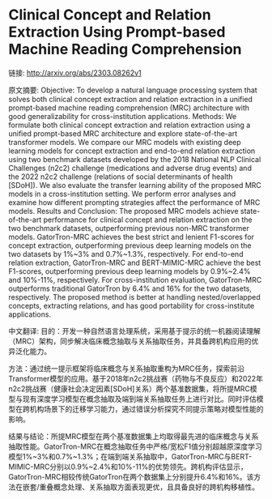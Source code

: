 # Clinical Concept and Relation Extraction Using Prompt-based Machine Reading Comprehension

链接: http://arxiv.org/abs/2303.08262v1

原文摘要:
Objective: To develop a natural language processing system that solves both
clinical concept extraction and relation extraction in a unified prompt-based
machine reading comprehension (MRC) architecture with good generalizability for
cross-institution applications.
  Methods: We formulate both clinical concept extraction and relation
extraction using a unified prompt-based MRC architecture and explore
state-of-the-art transformer models. We compare our MRC models with existing
deep learning models for concept extraction and end-to-end relation extraction
using two benchmark datasets developed by the 2018 National NLP Clinical
Challenges (n2c2) challenge (medications and adverse drug events) and the 2022
n2c2 challenge (relations of social determinants of health [SDoH]). We also
evaluate the transfer learning ability of the proposed MRC models in a
cross-institution setting. We perform error analyses and examine how different
prompting strategies affect the performance of MRC models.
  Results and Conclusion: The proposed MRC models achieve state-of-the-art
performance for clinical concept and relation extraction on the two benchmark
datasets, outperforming previous non-MRC transformer models. GatorTron-MRC
achieves the best strict and lenient F1-scores for concept extraction,
outperforming previous deep learning models on the two datasets by 1%~3% and
0.7%~1.3%, respectively. For end-to-end relation extraction, GatorTron-MRC and
BERT-MIMIC-MRC achieve the best F1-scores, outperforming previous deep learning
models by 0.9%~2.4% and 10%-11%, respectively. For cross-institution
evaluation, GatorTron-MRC outperforms traditional GatorTron by 6.4% and 16% for
the two datasets, respectively. The proposed method is better at handling
nested/overlapped concepts, extracting relations, and has good portability for
cross-institute applications.

中文翻译:
目的：开发一种自然语言处理系统，采用基于提示的统一机器阅读理解（MRC）架构，同步解决临床概念抽取与关系抽取任务，并具备跨机构应用的优异泛化能力。

方法：通过统一提示框架将临床概念与关系抽取重构为MRC任务，探索前沿Transformer模型的应用。基于2018年n2c2挑战赛（药物与不良反应）和2022年n2c2挑战赛（健康社会决定因素[SDoH]关系）两个基准数据集，将所提MRC模型与现有深度学习模型在概念抽取及端到端关系抽取任务上进行对比。同时评估模型在跨机构场景下的迁移学习能力，通过错误分析探究不同提示策略对模型性能的影响。

结果与结论：所提MRC模型在两个基准数据集上均取得最先进的临床概念与关系抽取性能。GatorTron-MRC在概念抽取任务中严格/宽松F1值分别超越原深度学习模型1%~3%和0.7%~1.3%；在端到端关系抽取中，GatorTron-MRC与BERT-MIMIC-MRC分别以0.9%~2.4%和10%-11%的优势领先。跨机构评估显示，GatorTron-MRC相较传统GatorTron在两个数据集上分别提升6.4%和16%。该方法在嵌套/重叠概念处理、关系抽取方面表现更优，且具备良好的跨机构移植性。
